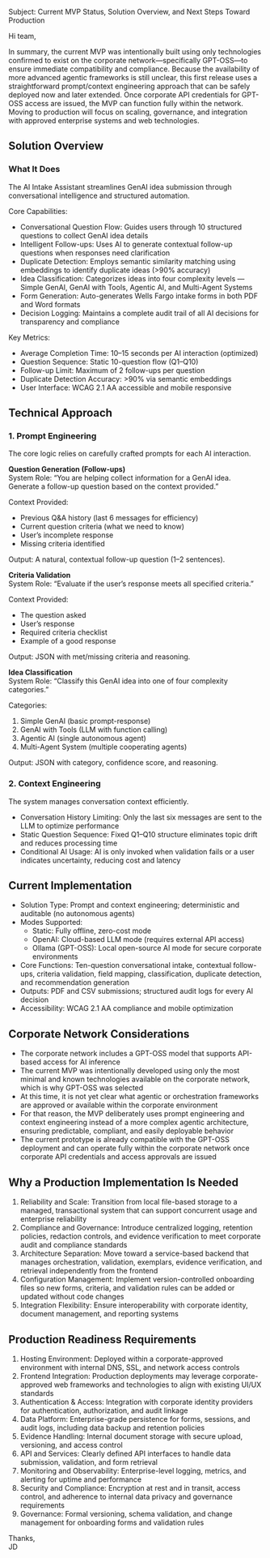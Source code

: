 Subject: Current MVP Status, Solution Overview, and Next Steps Toward Production  

Hi team,  

In summary, the current MVP was intentionally built using only technologies confirmed to exist on the corporate network—specifically GPT-OSS—to ensure immediate compatibility and compliance. Because the availability of more advanced agentic frameworks is still unclear, this first release uses a straightforward prompt/context engineering approach that can be safely deployed now and later extended. Once corporate API credentials for GPT-OSS access are issued, the MVP can function fully within the network. Moving to production will focus on scaling, governance, and integration with approved enterprise systems and web technologies.  

## Solution Overview  

### What It Does  
The AI Intake Assistant streamlines GenAI idea submission through conversational intelligence and structured automation.  

Core Capabilities:  
- Conversational Question Flow: Guides users through 10 structured questions to collect GenAI idea details  
- Intelligent Follow-ups: Uses AI to generate contextual follow-up questions when responses need clarification  
- Duplicate Detection: Employs semantic similarity matching using embeddings to identify duplicate ideas (>90% accuracy)  
- Idea Classification: Categorizes ideas into four complexity levels — Simple GenAI, GenAI with Tools, Agentic AI, and Multi-Agent Systems  
- Form Generation: Auto-generates Wells Fargo intake forms in both PDF and Word formats  
- Decision Logging: Maintains a complete audit trail of all AI decisions for transparency and compliance  

Key Metrics:  
- Average Completion Time: 10–15 seconds per AI interaction (optimized)  
- Question Sequence: Static 10-question flow (Q1–Q10)  
- Follow-up Limit: Maximum of 2 follow-ups per question  
- Duplicate Detection Accuracy: >90% via semantic embeddings  
- User Interface: WCAG 2.1 AA accessible and mobile responsive  

## Technical Approach  

### 1. Prompt Engineering  
The core logic relies on carefully crafted prompts for each AI interaction.  

**Question Generation (Follow-ups)**  
System Role: “You are helping collect information for a GenAI idea. Generate a follow-up question based on the context provided.”  

Context Provided:  
- Previous Q&A history (last 6 messages for efficiency)  
- Current question criteria (what we need to know)  
- User’s incomplete response  
- Missing criteria identified  

Output: A natural, contextual follow-up question (1–2 sentences).  

**Criteria Validation**  
System Role: “Evaluate if the user’s response meets all specified criteria.”  

Context Provided:  
- The question asked  
- User’s response  
- Required criteria checklist  
- Example of a good response  

Output: JSON with met/missing criteria and reasoning.  

**Idea Classification**  
System Role: “Classify this GenAI idea into one of four complexity categories.”  

Categories:  
1. Simple GenAI (basic prompt-response)  
2. GenAI with Tools (LLM with function calling)  
3. Agentic AI (single autonomous agent)  
4. Multi-Agent System (multiple cooperating agents)  

Output: JSON with category, confidence score, and reasoning.  

### 2. Context Engineering  
The system manages conversation context efficiently.  
- Conversation History Limiting: Only the last six messages are sent to the LLM to optimize performance  
- Static Question Sequence: Fixed Q1–Q10 structure eliminates topic drift and reduces processing time  
- Conditional AI Usage: AI is only invoked when validation fails or a user indicates uncertainty, reducing cost and latency  

## Current Implementation  

- Solution Type: Prompt and context engineering; deterministic and auditable (no autonomous agents)  
- Modes Supported:  
  - Static: Fully offline, zero-cost mode  
  - OpenAI: Cloud-based LLM mode (requires external API access)  
  - Ollama (GPT-OSS): Local open-source AI mode for secure corporate environments  
- Core Functions: Ten-question conversational intake, contextual follow-ups, criteria validation, field mapping, classification, duplicate detection, and recommendation generation  
- Outputs: PDF and CSV submissions; structured audit logs for every AI decision  
- Accessibility: WCAG 2.1 AA compliance and mobile optimization  

## Corporate Network Considerations  

- The corporate network includes a GPT-OSS model that supports API-based access for AI inference  
- The current MVP was intentionally developed using only the most minimal and known technologies available on the corporate network, which is why GPT-OSS was selected  
- At this time, it is not yet clear what agentic or orchestration frameworks are approved or available within the corporate environment  
- For that reason, the MVP deliberately uses prompt engineering and context engineering instead of a more complex agentic architecture, ensuring predictable, compliant, and easily deployable behavior  
- The current prototype is already compatible with the GPT-OSS deployment and can operate fully within the corporate network once corporate API credentials and access approvals are issued  

## Why a Production Implementation Is Needed  

1. Reliability and Scale: Transition from local file-based storage to a managed, transactional system that can support concurrent usage and enterprise reliability  
2. Compliance and Governance: Introduce centralized logging, retention policies, redaction controls, and evidence verification to meet corporate audit and compliance standards  
3. Architecture Separation: Move toward a service-based backend that manages orchestration, validation, exemplars, evidence verification, and retrieval independently from the frontend  
4. Configuration Management: Implement version-controlled onboarding files so new forms, criteria, and validation rules can be added or updated without code changes  
5. Integration Flexibility: Ensure interoperability with corporate identity, document management, and reporting systems  

## Production Readiness Requirements  

1. Hosting Environment: Deployed within a corporate-approved environment with internal DNS, SSL, and network access controls  
2. Frontend Integration: Production deployments may leverage corporate-approved web frameworks and technologies to align with existing UI/UX standards  
3. Authentication & Access: Integration with corporate identity providers for authentication, authorization, and audit linkage  
4. Data Platform: Enterprise-grade persistence for forms, sessions, and audit logs, including data backup and retention policies  
5. Evidence Handling: Internal document storage with secure upload, versioning, and access control  
6. API and Services: Clearly defined API interfaces to handle data submission, validation, and form retrieval  
7. Monitoring and Observability: Enterprise-level logging, metrics, and alerting for uptime and performance  
8. Security and Compliance: Encryption at rest and in transit, access control, and adherence to internal data privacy and governance requirements  
9. Governance: Formal versioning, schema validation, and change management for onboarding forms and validation rules  

Thanks,  
JD
